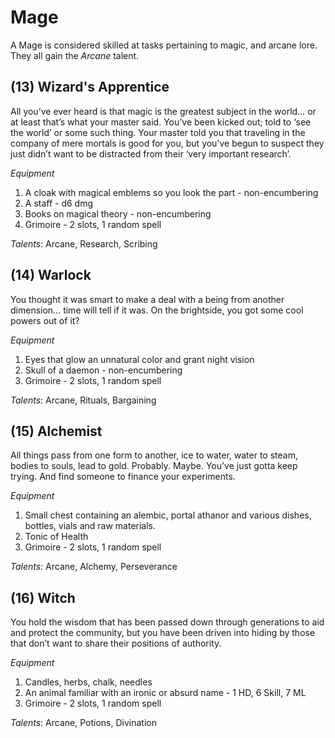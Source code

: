 # Mage
A Mage is considered skilled at tasks pertaining to magic, and arcane lore. They all gain the *Arcane* talent.
## (13) Wizard's Apprentice
All you’ve ever heard is that magic is the greatest subject in the world… or at least that’s what your master said. You’ve been kicked out; told to ‘see the world’ or some such thing. Your master told you that traveling in the company of mere mortals is good for you, but you’ve begun to suspect they just didn’t want to be distracted from their ‘very important research’.

*Equipment*
1. A cloak with magical emblems so you look the part - non-encumbering
1. A staff - d6 dmg
1. Books on magical theory - non-encumbering
1. Grimoire - 2 slots, 1 random spell

*Talents*: Arcane, Research, Scribing
## (14) Warlock
You thought it was smart to make a deal with a being from another dimension… time will tell if it was. On the brightside, you got some cool powers out of it?

*Equipment*
1. Eyes that glow an unnatural color and grant night vision
1. Skull of a daemon - non-encumbering
1. Grimoire - 2 slots, 1 random spell

*Talents*: Arcane, Rituals, Bargaining
## (15) Alchemist
All things pass from one form to another, ice to water, water to steam, bodies to souls, lead to gold. Probably. Maybe. You’ve just gotta keep trying. And find someone to finance your experiments.

*Equipment*
1. Small chest containing an alembic, portal athanor and various dishes, bottles, vials and raw materials.
1. Tonic of Health
1. Grimoire - 2 slots, 1 random spell

*Talents*: Arcane, Alchemy, Perseverance
## (16) Witch
You hold the wisdom that has been passed down through generations to aid and protect the community, but you have been driven into hiding by those that don’t want to share their positions of authority.

*Equipment*
1. Candles, herbs, chalk, needles
1. An animal familiar with an ironic or absurd name - 1 HD, 6 Skill, 7 ML
1. Grimoire - 2 slots, 1 random spell

*Talents*: Arcane, Potions, Divination